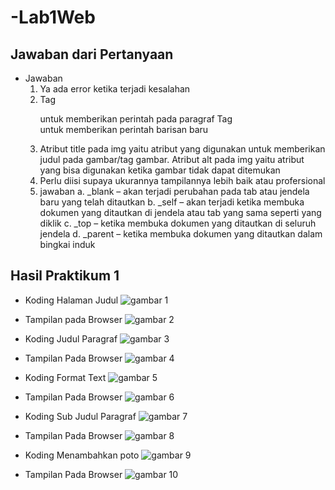 # -Lab1Web

## Jawaban dari Pertanyaan

- Jawaban 
    1.	Ya ada error ketika terjadi kesalahan
    2.	Tag <p> untuk memberikan perintah pada paragraf Tag <br> untuk memberikan perintah barisan baru 
    3.	Atribut title pada img yaitu atribut yang digunakan untuk memberikan judul pada gambar/tag gambar.
        Atribut alt pada img yaitu atribut yang bisa digunakan ketika gambar tidak dapat ditemukan
    4.	Perlu diisi supaya ukurannya tampilannya lebih baik atau profersional
    5.	jawaban
        a.	_blank – akan terjadi perubahan pada tab atau jendela baru yang telah ditautkan
        b.	_self – akan terjadi ketika membuka dokumen yang ditautkan di jendela atau tab yang sama seperti yang diklik
        c.	_top – ketika membuka dokumen yang ditautkan di seluruh jendela
        d.	_parent – ketika membuka dokumen yang ditautkan dalam bingkai induk

## Hasil Praktikum 1
- Koding Halaman Judul
![gambar 1](Screenshot/1.png)

- Tampilan pada Browser
![gambar 2](Screenshot/2.png)

- Koding Judul Paragraf
![gambar 3](Screenshot/4.png)

- Tampilan Pada Browser
![gambar 4](Screenshot/3.png)

- Koding Format Text
![gambar 5](Screenshot/6.png)

- Tampilan Pada Browser
![gambar 6](Screenshot/center.png)

- Koding Sub Judul Paragraf
![gambar 7](Screenshot/codingcenter.png)

- Tampilan Pada Browser
![gambar 8](Screenshot/7.png)

- Koding Menambahkan poto
![gambar 9](Screenshot/9.png)

- Tampilan Pada Browser
![gambar 10](Screenshot/8.png)

